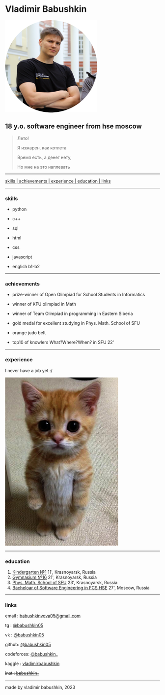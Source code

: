 <!-- center -->

# Vladimir Babushkin

![Vladimir Babushkin](assets/me.png "Vladimir Babushkin")

## **18 y.o. software engineer from hse moscow**

> Лето!
> 
> Я изжарен, как котлета
>
> Время есть, а денег нету,
>
> Но мне на это наплевать

---
    
  <a href="#skills"> skills |<a href="#ach"> achievements |<a href="#exp"> experience |<a href="#edu"> education |<a href="#links"> links   

 ---

### <a id="skills">skills

* python

* c++

* sql

* html

* css

* javascript

* english b1-b2

---

### <a id="ach">achievements

* prize-winner of Open Olimpiad for School Students in Informatics

* winner of KFU olimpiad in Math

* winner of Team Olimpiad in programming in Eastern Siberia

* gold medal for excellent studying in Phys. Math. School of SFU

* orange judo belt

* top10 of knowlers What?Where?When? in SFU 22'

___

### <a id="exp"> experience

  I never have a job yet  :/

![cat](assets/cat.png)

---

### <a id="edu">education

1. [Kindergarten №1](https://dou24.ru/1/) 11', Krasnoyarsk, Russia
2. [Gymnasium №16](http://gim16.ru/) 21', Krasnoyarsk, Russia
3. [Phys. Math. School of SFU](https://fms.sfu-kras.ru/) 23', Krasnoyarsk, Russia
4. [Bacheloar of Software Engineering in FCS HSE](https://www.hse.ru/ba/se/) 27', Moscow, Russia

---

### <a id="links"> links

email : [babushkinvova05@gmail.com](babushkinvova05@gmail.com)

tg : [@babushkin05](https://t.me/babushkin05)

vk : [@babushkin05](https://vk.com/babushkin05)

github: [@babushkin05](https://github.com/Babushkin05)

codeforces: [@babushkin_](https://codeforces.com/profile/babushkin_)

kaggle : [vladimirbabushkin](https://www.kaggle.com/vladimirbabushkin)

~~inst : [babushkin_](https://www.instagram.com/babushkin_/)~~

---
made by vladimir babushkin, 2023

